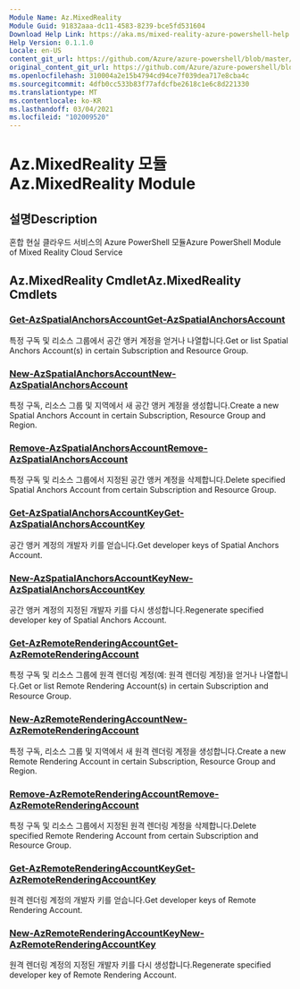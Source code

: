 ```yaml
---
Module Name: Az.MixedReality
Module Guid: 91832aaa-dc11-4583-8239-bce5fd531604
Download Help Link: https://aka.ms/mixed-reality-azure-powershell-help
Help Version: 0.1.1.0
Locale: en-US
content_git_url: https://github.com/Azure/azure-powershell/blob/master/src/MixedReality/MixedReality/help/Az.MixedReality.md
original_content_git_url: https://github.com/Azure/azure-powershell/blob/master/src/MixedReality/MixedReality/help/Az.MixedReality.md
ms.openlocfilehash: 310004a2e15b4794cd94ce7f039dea717e8cba4c
ms.sourcegitcommit: 4dfb0cc533b83f77afdcfbe2618c1e6c8d221330
ms.translationtype: MT
ms.contentlocale: ko-KR
ms.lasthandoff: 03/04/2021
ms.locfileid: "102009520"
---
```

# <span data-ttu-id="e4a9e-101">Az.MixedReality 모듈</span><span class="sxs-lookup"><span data-stu-id="e4a9e-101">Az.MixedReality Module</span></span>
## <span data-ttu-id="e4a9e-102">설명</span><span class="sxs-lookup"><span data-stu-id="e4a9e-102">Description</span></span>
<span data-ttu-id="e4a9e-103">혼합 현실 클라우드 서비스의 Azure PowerShell 모듈</span><span class="sxs-lookup"><span data-stu-id="e4a9e-103">Azure PowerShell Module of Mixed Reality Cloud Service</span></span>

## <span data-ttu-id="e4a9e-104">Az.MixedReality Cmdlet</span><span class="sxs-lookup"><span data-stu-id="e4a9e-104">Az.MixedReality Cmdlets</span></span>
### [<span data-ttu-id="e4a9e-105">Get-AzSpatialAnchorsAccount</span><span class="sxs-lookup"><span data-stu-id="e4a9e-105">Get-AzSpatialAnchorsAccount</span></span>](Get-AzSpatialAnchorsAccount.md)
<span data-ttu-id="e4a9e-106">특정 구독 및 리소스 그룹에서 공간 앵커 계정을 얻거나 나열합니다.</span><span class="sxs-lookup"><span data-stu-id="e4a9e-106">Get or list Spatial Anchors Account(s) in certain Subscription and Resource Group.</span></span>

### [<span data-ttu-id="e4a9e-107">New-AzSpatialAnchorsAccount</span><span class="sxs-lookup"><span data-stu-id="e4a9e-107">New-AzSpatialAnchorsAccount</span></span>](New-AzSpatialAnchorsAccount.md)
<span data-ttu-id="e4a9e-108">특정 구독, 리소스 그룹 및 지역에서 새 공간 앵커 계정을 생성합니다.</span><span class="sxs-lookup"><span data-stu-id="e4a9e-108">Create a new Spatial Anchors Account in certain Subscription, Resource Group and Region.</span></span>

### [<span data-ttu-id="e4a9e-109">Remove-AzSpatialAnchorsAccount</span><span class="sxs-lookup"><span data-stu-id="e4a9e-109">Remove-AzSpatialAnchorsAccount</span></span>](Remove-AzSpatialAnchorsAccount.md)
<span data-ttu-id="e4a9e-110">특정 구독 및 리소스 그룹에서 지정된 공간 앵커 계정을 삭제합니다.</span><span class="sxs-lookup"><span data-stu-id="e4a9e-110">Delete specified Spatial Anchors Account from certain Subscription and Resource Group.</span></span>

### [<span data-ttu-id="e4a9e-111">Get-AzSpatialAnchorsAccountKey</span><span class="sxs-lookup"><span data-stu-id="e4a9e-111">Get-AzSpatialAnchorsAccountKey</span></span>](Get-AzSpatialAnchorsAccountKey.md)
<span data-ttu-id="e4a9e-112">공간 앵커 계정의 개발자 키를 얻습니다.</span><span class="sxs-lookup"><span data-stu-id="e4a9e-112">Get developer keys of Spatial Anchors Account.</span></span>

### [<span data-ttu-id="e4a9e-113">New-AzSpatialAnchorsAccountKey</span><span class="sxs-lookup"><span data-stu-id="e4a9e-113">New-AzSpatialAnchorsAccountKey</span></span>](New-AzSpatialAnchorsAccountKey.md)
<span data-ttu-id="e4a9e-114">공간 앵커 계정의 지정된 개발자 키를 다시 생성합니다.</span><span class="sxs-lookup"><span data-stu-id="e4a9e-114">Regenerate specified developer key of Spatial Anchors Account.</span></span>

### [<span data-ttu-id="e4a9e-115">Get-AzRemoteRenderingAccount</span><span class="sxs-lookup"><span data-stu-id="e4a9e-115">Get-AzRemoteRenderingAccount</span></span>](Get-AzRemoteRenderingAccount.md)
<span data-ttu-id="e4a9e-116">특정 구독 및 리소스 그룹에 원격 렌더링 계정(예: 원격 렌더링 계정)을 얻거나 나열합니다.</span><span class="sxs-lookup"><span data-stu-id="e4a9e-116">Get or list Remote Rendering Account(s) in certain Subscription and Resource Group.</span></span>

### [<span data-ttu-id="e4a9e-117">New-AzRemoteRenderingAccount</span><span class="sxs-lookup"><span data-stu-id="e4a9e-117">New-AzRemoteRenderingAccount</span></span>](New-AzRemoteRenderingAccount.md)
<span data-ttu-id="e4a9e-118">특정 구독, 리소스 그룹 및 지역에서 새 원격 렌더링 계정을 생성합니다.</span><span class="sxs-lookup"><span data-stu-id="e4a9e-118">Create a new Remote Rendering Account in certain Subscription, Resource Group and Region.</span></span>

### [<span data-ttu-id="e4a9e-119">Remove-AzRemoteRenderingAccount</span><span class="sxs-lookup"><span data-stu-id="e4a9e-119">Remove-AzRemoteRenderingAccount</span></span>](Remove-AzRemoteRenderingAccount.md)
<span data-ttu-id="e4a9e-120">특정 구독 및 리소스 그룹에서 지정된 원격 렌더링 계정을 삭제합니다.</span><span class="sxs-lookup"><span data-stu-id="e4a9e-120">Delete specified Remote Rendering Account from certain Subscription and Resource Group.</span></span>

### [<span data-ttu-id="e4a9e-121">Get-AzRemoteRenderingAccountKey</span><span class="sxs-lookup"><span data-stu-id="e4a9e-121">Get-AzRemoteRenderingAccountKey</span></span>](Get-AzRemoteRenderingAccountKey.md)
<span data-ttu-id="e4a9e-122">원격 렌더링 계정의 개발자 키를 얻습니다.</span><span class="sxs-lookup"><span data-stu-id="e4a9e-122">Get developer keys of Remote Rendering Account.</span></span>

### [<span data-ttu-id="e4a9e-123">New-AzRemoteRenderingAccountKey</span><span class="sxs-lookup"><span data-stu-id="e4a9e-123">New-AzRemoteRenderingAccountKey</span></span>](New-AzRemoteRenderingAccountKey.md)
<span data-ttu-id="e4a9e-124">원격 렌더링 계정의 지정된 개발자 키를 다시 생성합니다.</span><span class="sxs-lookup"><span data-stu-id="e4a9e-124">Regenerate specified developer key of Remote Rendering Account.</span></span>